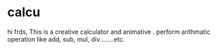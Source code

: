 # calcu
hi frds, This is a creative calculator and animative .
perform arithmatic operation like add, sub, mul, div........etc.
